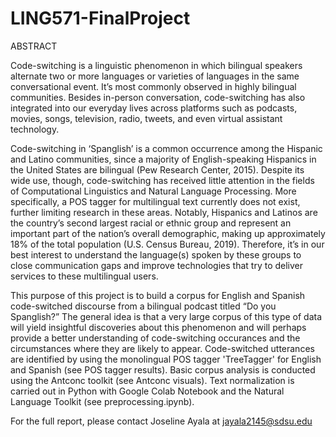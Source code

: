 # LING571-FinalProject

ABSTRACT

Code-switching is a linguistic phenomenon in which bilingual speakers alternate two or more languages or varieties of languages in the same conversational event. It’s most commonly observed in highly bilingual communities. Besides in-person conversation, code-switching has also integrated into our everyday lives across platforms such as podcasts, movies, songs, television, radio, tweets, and even virtual assistant technology.

Code-switching in ‘Spanglish’ is a common occurrence among the Hispanic and Latino communities, since a majority of English-speaking Hispanics in the United States are bilingual (Pew Research Center, 2015). Despite its wide use, though, code-switching has received little attention in the fields of Computational Linguistics and Natural Language Processing. More specifically, a POS tagger for multilingual text currently does not exist, further limiting research in these areas. Notably, Hispanics and Latinos are the country’s second largest racial or ethnic group and represent an important part of the nation’s overall demographic, making up approximately 18% of the total population (U.S. Census Bureau, 2019). Therefore, it’s in our best interest to understand the language(s) spoken by these groups to close communication gaps and improve technologies that try to deliver services to these multilingual users.

This purpose of this project is to build a corpus for English and Spanish code-switched discourse from a bilingual podcast titled “Do you Spanglish?” The general idea is that a very large corpus of this type of data will yield insightful discoveries about this phenomenon and will perhaps provide a better understanding of code-switching occurances and the circumstances where they are likely to appear. Code-switched utterances are identified by using the monolingual POS tagger 'TreeTagger' for English and Spanish (see POS tagger results). Basic corpus analysis is conducted using the Antconc toolkit (see Antconc visuals). Text normalization is carried out in Python with Google Colab Notebook and the Natural Language Toolkit (see preprocessing.ipynb).

For the full report, please contact Joseline Ayala at jayala2145@sdsu.edu

